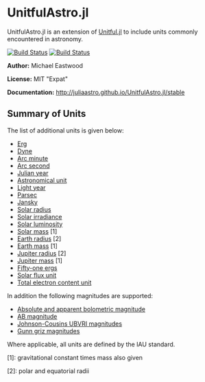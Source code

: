 # UnitfulAstro.jl

UnitfulAstro.jl is an extension of [Unitful.jl](https://github.com/ajkeller34/Unitful.jl) to include
units commonly encountered in astronomy.

[![Build Status](https://travis-ci.org/JuliaAstro/UnitfulAstro.jl.svg?branch=master)](https://travis-ci.org/JuliaAstro/UnitfulAstro.jl)
[![Build Status](https://ci.appveyor.com/api/projects/status/9tgicxbo6ud533hp/branch/master?svg=true)](https://ci.appveyor.com/project/mweastwood/unitfulastro-jl/branch/master)

**Author:** Michael Eastwood

**License:** MIT "Expat"

**Documentation:** http://juliaastro.github.io/UnitfulAstro.jl/stable

## Summary of Units

The list of additional units is given below:

* [Erg](https://en.wikipedia.org/wiki/Erg)
* [Dyne](https://en.wikipedia.org/wiki/Dyne)
* [Arc minute](https://en.wikipedia.org/wiki/Minute_and_second_of_arc)
* [Arc second](https://en.wikipedia.org/wiki/Minute_and_second_of_arc)
* [Julian year](https://en.wikipedia.org/wiki/Julian_year_%28astronomy%29)
* [Astronomical unit](https://en.wikipedia.org/wiki/Astronomical_unit)
* [Light year](https://en.wikipedia.org/wiki/Light-year)
* [Parsec](https://en.wikipedia.org/wiki/Parsec)
* [Jansky](https://en.wikipedia.org/wiki/Jansky)
* [Solar radius](https://en.wikipedia.org/wiki/Solar_radius)
* [Solar irradiance](https://en.wikipedia.org/wiki/Solar_irradiance)
* [Solar luminosity](https://en.wikipedia.org/wiki/Solar_luminosity)
* [Solar mass](https://en.wikipedia.org/wiki/Solar_mass) [1]
* [Earth radius](https://en.wikipedia.org/wiki/Earth_radius) [2]
* [Earth mass](https://en.wikipedia.org/wiki/Earth_mass) [1]
* [Jupiter radius](https://en.wikipedia.org/wiki/Jupiter_radius) [2]
* [Jupiter mass](https://en.wikipedia.org/wiki/Jupiter_mass) [1]
* [Fifty-one ergs](https://en.wikipedia.org/wiki/Foe_%28unit%29)
* [Solar flux unit](https://en.wikipedia.org/wiki/Solar_flux_unit)
* [Total electron content unit](http://www.swpc.noaa.gov/phenomena/total-electron-content)

In addition the following magnitudes are supported:

* [Absolute and apparent bolometric magnitude](https://en.wikipedia.org/wiki/Absolute_magnitude#Bolometric_magnitude)
* [AB magnitude](https://en.wikipedia.org/wiki/AB_magnitude)
* [Johnson-Cousins UBVRI magnitudes](https://en.wikipedia.org/wiki/UBV_photometric_system)
* [Gunn griz magnitudes](https://www.cfa.harvard.edu/~dfabricant/huchra/ay145/mags.html#definitions)

Where applicable, all units are defined by the IAU standard.

[1]: gravitational constant times mass also given

[2]: polar and equatorial radii
